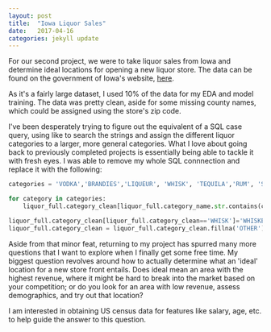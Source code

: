 ```yaml
---
layout: post
title:  "Iowa Liquor Sales"
date:   2017-04-16
categories: jekyll update
---
```


For our second project, we were to take liquor sales from Iowa and determine ideal locations for opening a new liquor store. The data can be found on the government of Iowa's website, [here](https://data.iowa.gov/Economy/Iowa-Liquor-Sales/m3tr-qhgy).

As it's a fairly large dataset, I used 10% of the data for my EDA and model training. The data was pretty clean, aside for some missing county names, which could be assigned using the store's zip code. 

I've been desperately trying to figure out the equivalent of a SQL case query, using like to search the strings and assign the different liquor categories to a larger, more general categories. What I love about going back to previously completed projects is essentially being able to tackle it with fresh eyes. I was able to remove my whole SQL connnection and replace it with the following:

```python
categories = 'VODKA','BRANDIES','LIQUEUR', 'WHISK', 'TEQUILA','RUM', 'SCHNAPPS','GIN','SCOTCH' ,'BOURBON'

for category in categories:
    liquor_full.category_clean[liquor_full.category_name.str.contains(category)] = category

liquor_full.category_clean[liquor_full.category_clean=='WHISK']='WHISKEY'
liquor_full.category_clean = liquor_full.category_clean.fillna('OTHER')
```
Aside from that minor feat, returning to my project has spurred many more questions that I want to explore when I finally get some free time. My biggest question revolves around how to actually determine what an 'ideal' location for a new store front entails. Does ideal mean an area with the highest revenue, where it might be hard to break into the market based on your competition; or do you look for an area with low revenue, assess demographics, and try out that location?

I am interested in obtaining US census data for features like salary, age, etc. to help guide the answer to this question.


